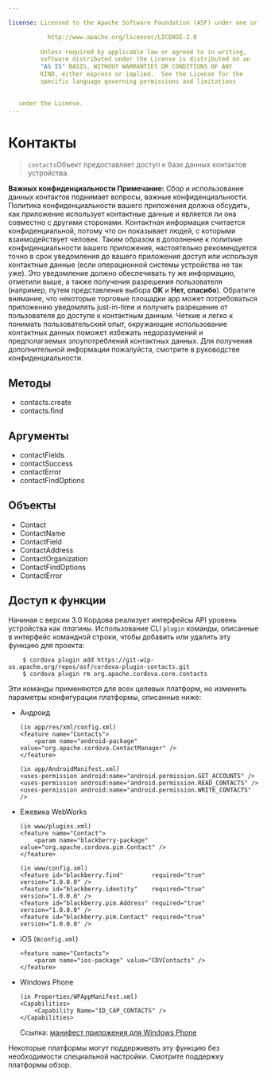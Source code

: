 ```yaml
---

license: Licensed to the Apache Software Foundation (ASF) under one or more contributor license agreements. See the NOTICE file distributed with this work for additional information regarding copyright ownership. The ASF licenses this file to you under the Apache License, Version 2.0 (the "License"); you may not use this file except in compliance with the License. You may obtain a copy of the License at

           http://www.apache.org/licenses/LICENSE-2.0
    
         Unless required by applicable law or agreed to in writing,
         software distributed under the License is distributed on an
         "AS IS" BASIS, WITHOUT WARRANTIES OR CONDITIONS OF ANY
         KIND, either express or implied.  See the License for the
         specific language governing permissions and limitations
    

   under the License.
---
```


# Контакты

> `contacts`Объект предоставляет доступ к базе данных контактов устройства.

**Важных конфиденциальности Примечание:** Сбор и использование данных контактов поднимает вопросы, важные конфиденциальности. Политика конфиденциальности вашего приложения должна обсудить, как приложение использует контактные данные и является ли она совместно с другими сторонами. Контактная информация считается конфиденциальной, потому что он показывает людей, с которыми взаимодействует человек. Таким образом в дополнение к политике конфиденциальности вашего приложения, настоятельно рекомендуется точно в срок уведомления до вашего приложения доступ или используя контактные данные (если операционной системы устройства не так уже). Это уведомление должно обеспечивать ту же информацию, отметили выше, а также получения разрешения пользователя (например, путем представления выбора **OK** и **Нет, спасибо**). Обратите внимание, что некоторые торговые площадки app может потребоваться приложению уведомлять just-in-time и получить разрешение от пользователя до доступе к контактным данным. Четкие и легко к понимать пользовательский опыт, окружающие использование контактных данных поможет избежать недоразумений и предполагаемых злоупотреблений контактных данных. Для получения дополнительной информации пожалуйста, смотрите в руководстве конфиденциальности.

## Методы

*   contacts.create
*   contacts.find

## Аргументы

*   contactFields
*   contactSuccess
*   contactError
*   contactFindOptions

## Объекты

*   Contact
*   ContactName
*   ContactField
*   ContactAddress
*   ContactOrganization
*   ContactFindOptions
*   ContactError

## Доступ к функции

Начиная с версии 3.0 Кордова реализует интерфейсы API уровень устройства как *плагины*. Использование CLI `plugin` команды, описанные в интерфейс командной строки, чтобы добавить или удалить эту функцию для проекта:

        $ cordova plugin add https://git-wip-us.apache.org/repos/asf/cordova-plugin-contacts.git
        $ cordova plugin rm org.apache.cordova.core.contacts
    

Эти команды применяются для всех целевых платформ, но изменить параметры конфигурации платформы, описанные ниже:

*   Андроид
    
        (in app/res/xml/config.xml)
        <feature name="Contacts">
            <param name="android-package" value="org.apache.cordova.ContactManager" />
        </feature>
        
        (in app/AndroidManifest.xml)
        <uses-permission android:name="android.permission.GET_ACCOUNTS" />
        <uses-permission android:name="android.permission.READ_CONTACTS" />
        <uses-permission android:name="android.permission.WRITE_CONTACTS" />
        

*   Ежевика WebWorks
    
        (in www/plugins.xml)
        <feature name="Contact">
            <param name="blackberry-package" value="org.apache.cordova.pim.Contact" />
        </feature>
        
        (in www/config.xml)
        <feature id="blackberry.find"        required="true" version="1.0.0.0" />
        <feature id="blackberry.identity"    required="true" version="1.0.0.0" />
        <feature id="blackberry.pim.Address" required="true" version="1.0.0.0" />
        <feature id="blackberry.pim.Contact" required="true" version="1.0.0.0" />
        

*   iOS (в`config.xml`)
    
        <feature name="Contacts">
            <param name="ios-package" value="CDVContacts" />
        </feature>
        

*   Windows Phone
    
        (in Properties/WPAppManifest.xml)
        <Capabilities>
            <Capability Name="ID_CAP_CONTACTS" />
        </Capabilities>
        
    
    Ссылка: [манифест приложения для Windows Phone][1]

 [1]: http://msdn.microsoft.com/en-us/library/ff769509%28v=vs.92%29.aspx

Некоторые платформы могут поддерживать эту функцию без необходимости специальной настройки. Смотрите поддержку платформы обзор.